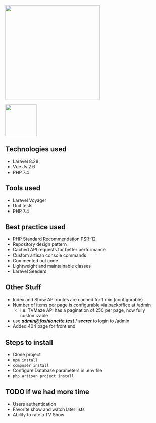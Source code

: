 <p align="center">

<a href="https://laravel.com" target="_blank"><img src="https://raw.githubusercontent.com/laravel/art/master/logo-lockup/5%20SVG/2%20CMYK/1%20Full%20Color/laravel-logolockup-cmyk-red.svg" width="300"></a>

<a href="https://laravel.com" target="_blank"><img src="https://vuejs.org/images/logo.png" width="100"></a>

</p>

## Technologies used

- Laravel 8.28
- Vue.Js 2.6
- PHP 7.4

## Tools used

- Laravel Voyager
- Unit tests
- PHP 7.4

## Best practice used

- PHP Standard Recommendation PSR-12
- Repository design pattern
- Cached API requests for better performance
- Custom artisan console commands
- Commented out code
- Lightweight and maintainable classes
- Laravel Seeders

## Other Stuff

- Index and Show API routes are cached for 1 min (configurable)
- Number of items per page is configurable via backoffice at /admin
    - i.e. TVMaze API has a pagination of 250 per page, now fully customizable
- use _**admin@fashionette.test**_ / _**secret**_ to login to /admin
- Added 404 page for front end

## Steps to install

- Clone project
- `npm install`
- `composer install`
- Configure Database parameters in .env file
- `php artisan project:install`


## TODO if we had more time

- Users authentication
- Favorite show and watch later lists
- Ability to rate a TV Show
